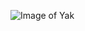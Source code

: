 ![Image of Yak](https://upload.wikimedia.org/wikipedia/commons/thumb/0/0e/Bos_grunniens_at_Letdar_on_Annapurna_Circuit.jpg/1200px-Bos_grunniens_at_Letdar_on_Annapurna_Circuit.jpg)
